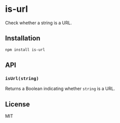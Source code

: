 # is-url

Check whether a string is a URL.

## Installation

```sh
npm install is-url
```

## API

### `isUrl(string)`

Returns a Boolean indicating whether `string` is a URL.

## License

MIT
